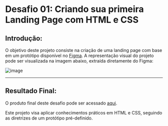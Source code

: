 # Desafio 01: Criando sua primeira Landing Page com HTML e CSS

## Introdução:

O objetivo deste projeto consiste na criação de uma landing page com base em um protótipo disponível no [Figma](https://www.figma.com/file/3PiokoJj9IhGDnNiWAJbz7/DIO---Desafio-01?node-id=2%3A6). A representação visual do projeto pode ser visualizada na imagem abaixo, extraída diretamente do Figma:


![image](https://user-images.githubusercontent.com/55519539/183538055-6cce606c-7d1d-4d15-a4be-ffeb5b37c956.png)

---

## Resultado Final:

O produto final deste desafio pode ser acessado [aqui](https://rodrigoargenton.github.io/DIO-CSS-desafio1-landingpage/).

Este projeto visa aplicar conhecimentos práticos em HTML e CSS, seguindo as diretrizes de um protótipo pré-definido.
